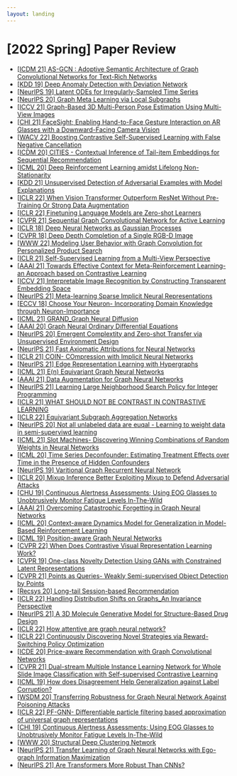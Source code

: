 ```yaml
---
layout: landing
---
```


# \[2022 Spring] Paper Review

* [\[ICDM 21\] AS-GCN : Adoptive Semantic Architecture of Graph Convolutional Networks for Text-Rich Networks](../2022-spring/ICDM-2021-ASGCN.md)
* [\[KDD 19\] Deep Anomaly Detection with Deviation Network](../2022-spring/SIGKDD-2019-DevNet.md)
* [\[NeurIPS 19\] Latent ODEs for Irregularly-Sampled Time Series](../2022-spring/NeurIPS-2020-LatentODE.md)
* [\[NeurIPS 20\] Graph Meta Learning via Local Subgraphs](../2022-spring/NeurIPS-2020-G-Meta.md)
* [\[ICCV 21\] Graph-Based 3D Multi-Person Pose Estimation Using Multi-View Images](../2022-spring/iccv-2021-graph-based-3d-multi-person-pose-estimation-using-multi-view-images.md)
* [\[CHI 21\] FaceSight; Enabling Hand-to-Face Gesture Interaction on AR Glasses with a Downward-Facing Camera Vision](../2022-spring/chi-2021-facesight.md)
* [\[WACV 22\] Boosting Contrastive Self-Supervised Learning with False Negative Cancellation](../2022-spring/WACV-2022-FNC.md)
* [\[ICDM 20\] CITIES - Contextual Inference of Tail-item Embeddings for Sequential Recommendation](../2022-spring/ICDM-2020-Cites.md)
* [\[ICML 20\] Deep Reinforcement Learning amidst Lifelong Non-Stationarity](../2022-spring/LILAC.md)
* [\[KDD 21\] Unsupervised Detection of Adversarial Examples with Model Explanations](../2022-spring/kdd-2021-unsupervised-detection-of-adversarial-examples-with-model-explanations.md)
* [\[ICLR 22\] When Vision Transformer Outperform ResNet Without Pre-Training Or Strong Data Augmentation](../2022-spring/iclr-2022-when\_vision\_transformer\_outperform\_resnets\_without\_pre-training\_or\_strong\_data\_augmentations.md)
* [\[ICLR 22\] Finetuning Language Models are Zero-shot Learners](../2022-spring/iclr-2022-flan.md)
* [\[CVPR 21\] Sequential Graph Convolutional Network for Active Learning](../2022-spring/cvpr-2021-sequential\_graph\_convolutional\_network\_for\_active\_learning.md)
* [\[ICLR 18\] Deep Neural Networks as Gaussian Processes](../2022-spring/ICLR-2018-DNNGP.md)
* [\[CVPR 18\] Deep Depth Completion of a Single RGB-D Image](../2022-spring/\_CVPR\_2018\_RGB-D.md)
* [\[WWW 22\] Modeling User Behavior with Graph Convolution for Personalized Product Search](../2022-spring/www-2022-sbg.md)
* [\[ICLR 21\] Self-Supervised Learning from a Multi-View Perspective](../2022-spring/ICLR21-self-sup-information-theory.md)
* [\[AAAI 21\] Towards Effective Context for Meta-Reinforcement Learning- an Approach based on Contrastive Learning](../2022-spring/aaai-2021-ccm.md)
* [\[ICCV 21\] Interpretable Image Recognition by Constructing Transparent Embedding Space](../2022-spring/ICCV-2021-Interpretable-Image-Recognition-by-Constructing-Transparent-Embedding-Space.md)
* [\[NeurIPS 21\] Meta-learning Sparse Implicit Neural Representations](../2022-spring/neurips-2021-meta-learning-spare-implicit-neural-representations-eng.md)
* [\[ECCV 18\] Choose Your Neuron- Incorporating Domain Knowledge through Neuron-Importance](../2022-spring/ECCV-2018-NIWT.md)
* [\[ICML 21\] GRAND\_Graph Neural Diffusion](../2022-spring/icml-2021-grand.md)
* [\[AAAI 20\] Graph Neural Ordinary Differential Equations](../2022-spring/AAAI-2020-GDE.md)
* [\[NeurIPS 20\] Emergent Complextity and Zero-shot Transfer via Unsupervised Environment Design](../2022-spring/neurips-2020-paired.md)
* [\[NeurIPS 21\] Fast Axiomatic Attributions for Neural Networks](../2022-spring/NeurIPS-2021-XGradient.md)
* [\[ICLR 21\] COIN- COmpression with Implicit Neural Networks](../2022-spring/Reviewpaper\_20214798\_Esmeedehaas.md)
* [\[NeurIPS 21\] Edge Representation Learning with Hypergraphs](../2022-spring/neurlps-2021-hypergraphs\_with\_dht.md)
* [\[ICML 21\] E(n) Equivariant Graph Neural Networks](<../2022-spring/icml-2021-e(n) equivariant graph neural networks.md>)
* [\[AAAI 21\] Data Augmentation for Graph Neural Networks](../2022-spring/aaai-2020-dataaugmentationforgraph.md)
* [\[NeurIPS 21\] Learning Large Neighborhood Search Policy for Integer Programming](../2022-spring/NeurIPS-2021-Learning-Large-Neighborhood-Search-Policy-for-Integer-Programming.md)
* [\[ICLR 21\] WHAT SHOULD NOT BE CONTRAST IN CONTRASTIVE LEARNING](../2022-spring/iclr-2021-what\_should\_not\_be\_contrastive.md)
* [\[ICLR 22\] Equivariant Subgraph Aggregation Networks](../2022-spring/ESAN.md)
* [\[NeurIPS 20\] Not all unlabeled data are euqal - Learning to weight data in semi-superviwd learning](../2022-spring/RobustSSL\_.md)
* [\[ICML 21\] Slot Machines- Discovering Winning Combinations of Random Weights in Neural Networks](../2022-spring/ICML-2021-SlotMachines.md)
* [\[ICML 20\] Time Series Deconfounder: Estimating Treatment Effects over Time in the Presence of Hidden Confounders](../2022-spring/ICML-2020-TimeSeriesDeconfounder.md)
* [\[NeurIPS 19\] Varitional Graph Recurrent Neural Network](../2022-spring/VGRNN.md)
* [\[ICLR 20\] Mixup Inference Better Exploiting Mixup to Defend Adversarial Attacks](../2022-spring/ICLR-2020-Mixup-Inference.md)
* [\[CHU 19\] Continuous Alertness Assessments; Using EOG Glasses to Unobtrusively Monitor Fatigue Levels In-The-Wild](../2022-spring/chi-2019-caa.md)
* [\[AAAI 21\] Overcoming Catastrophic Forgetting in Graph Neural Networks](../2022-spring/AAAI-2021-Overcoming-Catastrophic-Forgetting-in-Graph-Neural-Networks.md)
* [\[ICML 20\] Context-aware Dynamics Model for Generalization in Model-Based Reinforcement Learning](../2022-spring/CaDM.md)
* [\[ICML 19\] Position-aware Graph Neural Networks](../2022-spring/ICML-2019-PGNN.md)
* [\[CVPR 22\] When Does Contrastive Visual Representation Learning Work?](../2022-spring/CVPR-2022-When-Does-Contrastive-Visual-Representation-Learning-Work.md)
* [\[CVPR 19\] One-class Novelty Detection Using GANs with Constrained Latent Representations](../2022-spring/CVPR-2019-OCGAN.md)
* [\[CVPR 21\] Points as Queries- Weakly Semi-supervised Object Detection by Points](../2022-spring/iclr-2022-pfgnn.md)
* [\[Recsys 20\] Long-tail Session-based Recommendation](../2022-spring/Recsys-2020-TailNet.md)
* [\[ICLR 22\] Handling Distribution Shifts on Graphs\_An Invariance Perspective](../2022-spring/iclr-2022-eerm.md)
* [\[NeurIPS 21\] A 3D Molecule Generative Model for Structure-Based Drug Design](../2022-spring/neurips-2021-3d-molecule-generative-model-for-structure-based-drug-design.md)
* [\[ICLR 22\] How attentive are graph neural network?](../2022-spring/ICLR-2022-GATv2.md)
* [\[ICLR 22\] Continuously Discovering Novel Strategies via Reward-Switching Policy Optimization](../2022-spring/iclr-2022-rspo.md)
* [\[ICDE 20\] Price-aware Recommendation with Graph Convolutional Networks](../2022-spring/icde-2020-pup.md)
* [\[CVPR 21\] Dual-stream Multiple Instance Learning Network for Whole Slide Image Classification with Self-supervised Contrastive Learning](../2022-spring/cvpr-2021-dsmil.md)
* [\[ICML 19\] How does Disagreement Help Generalization against Label Corruption?](../2022-spring/ICML-2019-Coteaching+.md)
* [\[WSDM 20\] Transferring Robustness for Graph Neural Network Against Poisoning Attacks](../2022-spring/WSDM20-PA-GNN.md)
* [\[ICLR 22\] PF-GNN- Differentiable particle filtering based approximation of universal graph representations](../2022-spring/iclr-2022-pfgnn.md)
* [\[CHI 19\] Continuous Alertness Assessments; Using EOG Glasses to Unobtrusively Monitor Fatigue Levels In-The-Wild](../2022-spring/chi-2019-caa.md)
* [\[WWW 20\] Structural Deep Clustering Network](../2022-spring/WWW-2020-Structural-Deep-Clustering-Network.md)
* [\[NeurIPS 21\] Transfer Learning of Graph Neural Networks with Ego-graph Information Maximization](../2022-spring/NeurIPS-2021-EGI.md)
* [\[NeurIPS 21\] Are Transformers More Robust Than CNNs?](../2022-spring/neurips-2021-are_transformers_more_robust_than_cnns.md)
